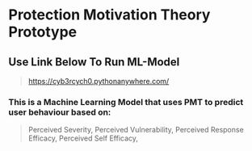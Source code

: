 # Protection Motivation Theory Prototype
## Use Link Below To Run ML-Model
> https://cyb3rcych0.pythonanywhere.com/
### This is a Machine Learning Model that uses PMT to predict user behaviour based on:
> Perceived Severity,
> Perceived Vulnerability,
> Perceived Response Efficacy,
> Perceived Self Efficacy,
